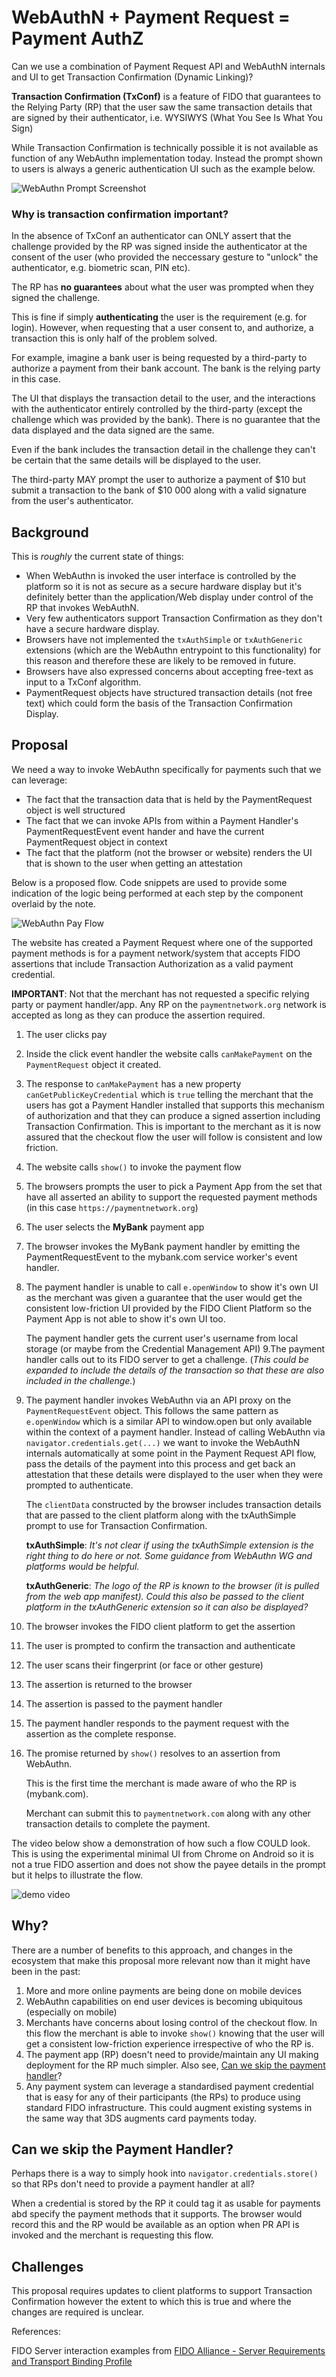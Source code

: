 # WebAuthN + Payment Request = Payment AuthZ

Can we use a combination of Payment Request API and WebAuthN internals and UI to
get Transaction Confirmation (Dynamic Linking)?

**Transaction Confirmation (TxConf)** is a feature of FIDO that guarantees to
the Relying Party (RP) that the user saw the same transaction details that are
signed by their authenticator, i.e. WYSIWYS (What You See Is What You Sign)

While Transaction Confirmation is technically possible it is not available as
function of any WebAuthn implementation today. Instead the prompt shown to users
is always a generic authentication UI such as the example below.

![WebAuthn Prompt Screenshot](webauthn-sign.png)

### Why is transaction confirmation important?

In the absence of TxConf an authenticator can ONLY assert that the challenge
provided by the RP was signed inside the authenticator at the consent of the
user (who provided the neccessary gesture to "unlock" the authenticator, e.g.
biometric scan, PIN etc).

The RP has **no guarantees** about what the user was prompted when they signed
the challenge.

This is fine if simply **authenticating** the user is the requirement (e.g. for
login). However, when requesting that a user consent to, and authorize, a
transaction this is only half of the problem solved.

For example, imagine a bank user is being requested by a third-party to
authorize a payment from their bank account. The bank is the relying party in
this case.

The UI that displays the transaction detail to the user, and the interactions
with the authenticator entirely controlled by the third-party (except the
challenge which was provided by the bank). There is no guarantee that the data
displayed and the data signed are the same.

Even if the bank includes the transaction detail in the challenge they can't be
certain that the same details will be displayed to the user.

The third-party MAY prompt the user to authorize a payment of
$10 but submit a transaction to the bank of $10 000 along with a valid signature
from the user's authenticator.

## Background

This is _roughly_ the current state of things:

- When WebAuthn is invoked the user interface is controlled by the platform so
  it is not as secure as a secure hardware display but it's definitely better
  than the application/Web display under control of the RP that invokes
  WebAuthN.
- Very few authenticators support Transaction Confirmation as they don't have a
  secure hardware display.
- Browsers have not implemented the `txAuthSimple` or `txAuthGeneric` extensions
  (which are the WebAuthn entrypoint to this functionality) for this reason and
  therefore these are likely to be removed in future.
- Browsers have also expressed concerns about accepting free-text as input to a
  TxConf algorithm.
- PaymentRequest objects have structured transaction details (not free text)
  which could form the basis of the Transaction Confirmation Display.

## Proposal

We need a way to invoke WebAuthn specifically for payments such that we can
leverage:

- The fact that the transaction data that is held by the PaymentRequest object
  is well structured
- The fact that we can invoke APIs from within a Payment Handler's
  PaymentRequestEvent event hander and have the current PaymentRequest object in
  context
- The fact that the platform (not the browser or website) renders the UI that is
  shown to the user when getting an attestation

Below is a proposed flow. Code snippets are used to provide some indication of
the logic being performed at each step by the component overlaid by the note.

![WebAuthn Pay Flow](webauthn-txconf.png)

The website has created a Payment Request where one of the supported payment
methods is for a payment network/system that accepts FIDO assertions that
include Transaction Authorization as a valid payment credential.

**IMPORTANT**: Not that the merchant has not requested a specific relying party
or payment handler/app. Any RP on the `paymentnetwork.org` network is accepted
as long as they can produce the assertion required.

1. The user clicks pay
2. Inside the click event handler the website calls `canMakePayment` on the
   `PaymentRequest` object it created.
3. The response to `canMakePayment` has a new property
   `canGetPublicKeyCredential` which is `true` telling the merchant that the
   users has got a Payment Handler installed that supports this mechanism of
   authorization and that they can produce a signed assertion including
   Transaction Confirmation. This is important to the merchant as it is now
   assured that the checkout flow the user will follow is consistent and low
   friction.
4. The website calls `show()` to invoke the payment flow
5. The browsers prompts the user to pick a Payment App from the set that have
   all asserted an ability to support the requested payment methods (in this
   case `https://paymentnetwork.org`)
6. The user selects the **MyBank** payment app
7. The browser invokes the MyBank payment handler by emitting the
   PaymentRequestEvent to the mybank.com service worker's event handler.
8. The payment handler is unable to call `e.openWindow` to show it's own UI as
   the merchant was given a guarantee that the user would get the consistent
   low-friction UI provided by the FIDO Client Platform so the Payment App is
   not able to show it's own UI too.

   The payment handler gets the current user's username from local storage (or
   maybe from the Credential Management API) 9.The payment handler calls out to
   its FIDO server to get a challenge. (_This could be expanded to include the
   details of the transaction so that these are also included in the
   challenge._)

9. The payment handler invokes WebAuthn via an API proxy on the
   `PaymentRequestEvent` object. This follows the same pattern as `e.openWindow`
   which is a similar API to window.open but only available within the context
   of a payment handler. Instead of calling WebAuthn via
   `navigator.credentials.get(...)` we want to invoke the WebAuthN internals
   automatically at some point in the Payment Request API flow, pass the details
   of the payment into this process and get back an attestation that these
   details were displayed to the user when they were prompted to authenticate.

   The `clientData` constructed by the browser includes transaction details that
   are passed to the client platform along with the txAuthSimple prompt to use
   for Transaction Confirmation.

   **txAuthSimple**: _It's not clear if using the txAuthSimple extension is the
   right thing to do here or not. Some guidance from WebAuthn WG and platforms
   would be helpful._

   **txAuthGeneric**: _The logo of the RP is known to the browser (it is pulled
   from the web app manifest). Could this also be passed to the client platform
   in the txAuthGeneric extension so it can also be displayed?_

10. The browser invokes the FIDO client platform to get the assertion
11. The user is prompted to confirm the transaction and authenticate
12. The user scans their fingerprint (or face or other gesture)
13. The assertion is returned to the browser
14. The assertion is passed to the payment handler
15. The payment handler responds to the payment request with the assertion as
    the complete response.
16. The promise returned by `show()` resolves to an assertion from WebAuthn.

    This is the first time the merchant is made aware of who the RP is
    (mybank.com).

    Merchant can submit this to `paymentnetwork.com` along with any other
    transaction details to complete the payment.

The video below show a demonstration of how such a flow COULD look. This is using the experimental minimal UI from Chrome on Android so it is not a true FIDO assertion and does not show the payee details in the prompt but it helps to illustrate the flow.

![demo video](demo.gif)

## Why?

There are a number of benefits to this approach, and changes in the ecosystem that make this proposal more relevant now than it might have been in the past:

1. More and more online payments are being done on mobile devices
2. WebAuthn capabilities on end user devices is becoming ubiquitous (especially on mobile)
3. Merchants have concerns about losing control of the checkout flow. In this flow the merchant is able to invoke `show()` knowing that the user will get a consistent low-friction experience irrespective of who the RP is.
4. The payment app (RP) doesn't need to provide/maintain any UI making deployment for the RP much simpler. Also see, [Can we skip the payment handler](#can-we-skip-the-payment-handler)?
5. Any payment system can leverage a standardised payment credential that is easy for any of their participants (the RPs) to produce using standard FIDO infrastructure. This could augment existing systems in the same way that 3DS augments card payments today.
  
## Can we skip the Payment Handler?

Perhaps there is a way to simply hook into `navigator.credentials.store()` so that RPs don't need to provide a payment handler at all?

When a credential is stored by the RP it could tag it as usable for payments abd specify the payment methods that it supports. The browser would record this and the RP would be available as an option when PR API is invoked and the merchant is requesting this flow.

## Challenges

This proposal requires updates to client platforms to support Transaction Confirmation however the extent to which this is true and where the changes are required is unclear.

References:

FIDO Server interaction examples from
[FIDO Alliance - Server Requirements and Transport Binding Profile](https://fidoalliance.org/specs/fido-v2.0-rd-20180702/fido-server-v2.0-rd-20180702.html#authentication-example-credential-get-options)
